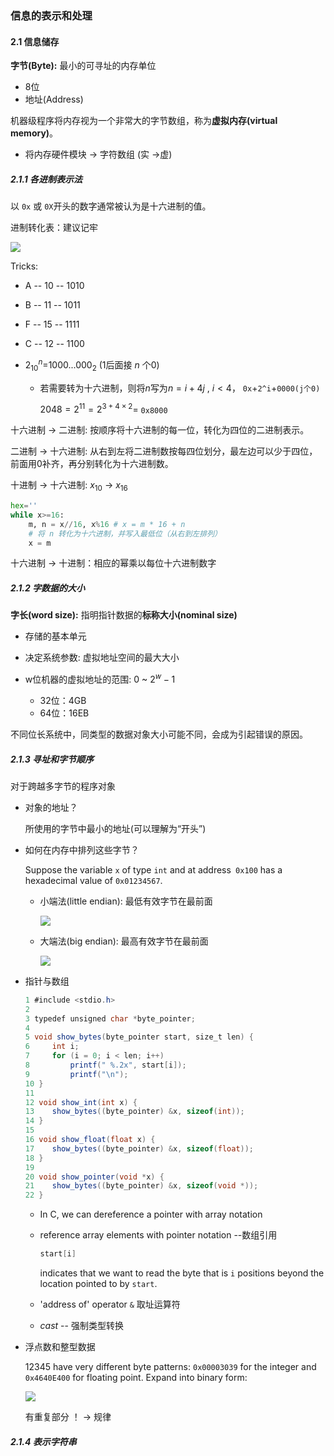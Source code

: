 ### 信息的表示和处理

#### 2.1 信息储存

**字节(Byte):** 最小的可寻址的内存单位

- 8位
- 地址(Address)

机器级程序将内存视为一个非常大的字节数组，称为**虚拟内存(virtual memory)**。

- 将内存硬件模块 -> 字符数组 (实 ->虚)

##### 2.1.1 各进制表示法

以 `0x` 或 `0X`开头的数字通常被认为是十六进制的值。

进制转化表：建议记牢

<img src="https://raw.githubusercontent.com/Mingy2018/Markdown-photoes/master/img/20201022110504.png"/>

Tricks:

- A -- 10 -- 1010

- B -- 11 -- 1011

- F  -- 15 -- 1111

- C -- 12 -- 1100

- $2^n_{10}$=$1000...000_2$ (1后面接 $n$ 个0)

  - 若需要转为十六进制，则将$n$写为$n=i+ 4j$ , $i<4$， `0x`+`2^i`+`0000(j个0)`

    $2048 = 2^{11} =2^{3+4\times2}=$ `0x8000`

十六进制 -> 二进制: 按顺序将十六进制的每一位，转化为四位的二进制表示。

二进制 -> 十六进制: 从右到左将二进制数按每四位划分，最左边可以少于四位，前面用0补齐，再分别转化为十六进制数。

十进制 -> 十六进制: $x_{10}$ -> $x_{16}$

```python
hex=''
while x>=16:
	m, n = x//16, x%16 # x = m * 16 + n
	# 将 n 转化为十六进制，并写入最低位（从右到左排列）
	x = m
```

十六进制 -> 十进制：相应的幂乘以每位十六进制数字

##### 2.1.2 字数据的大小

**字长(word size):** 指明指针数据的**标称大小(nominal size)**

- 存储的基本单元

- 决定系统参数: 虚拟地址空间的最大大小

- w位机器的虚拟地址的范围: $0$ ~ $2^w-1$
  - 32位：4GB
  - 64位：16EB

不同位长系统中，同类型的数据对象大小可能不同，会成为引起错误的原因。

##### 2.1.3 寻址和字节顺序

对于跨越多字节的程序对象

- 对象的地址？

  所使用的字节中最小的地址(可以理解为“开头”)

- 如何在内存中排列这些字节？

  Suppose the variable `x` of type `int` and at address` 0x100` has a hexadecimal value of `0x01234567`.

  - 小端法(little endian): 最低有效字节在最前面

    <img src="https://raw.githubusercontent.com/Mingy2018/Markdown-photoes/master/img/20201024013318.png"/>

  - 大端法(big endian): 最高有效字节在最前面

    <img src="https://raw.githubusercontent.com/Mingy2018/Markdown-photoes/master/img/20201024013301.png"/>

- 指针与数组

  ```c#
  1 #include <stdio.h>
  2
  3 typedef unsigned char *byte_pointer;
  4
  5 void show_bytes(byte_pointer start, size_t len) {
  6 	int i;
  7 	for (i = 0; i < len; i++)
  8 		printf(" %.2x", start[i]);
  9 		printf("\n");
  10 }
  11
  12 void show_int(int x) {
  13 	show_bytes((byte_pointer) &x, sizeof(int));
  14 }
  15
  16 void show_float(float x) {
  17 	show_bytes((byte_pointer) &x, sizeof(float));
  18 }
  19
  20 void show_pointer(void *x) {
  21 	show_bytes((byte_pointer) &x, sizeof(void *));
  22 }
  
  ```

  - In C, we can dereference a pointer with array notation

  - reference array elements with pointer notation --数组引用

    ```c
    start[i] 
    ```

    indicates that we want to read the byte that is ` i ` positions beyond the location pointed to by `start`.

  - 'address of' operator `&` 取址运算符
  - *cast* -- 强制类型转换

- 浮点数和整型数据

  $12345$ have very different byte patterns: `0x00003039` for the integer and `0x4640E400` for floating point. Expand into binary form:

  <img src="https://raw.githubusercontent.com/Mingy2018/Markdown-photoes/master/img/20201024133150.png"/>

  有重复部分 ！ -> 规律

##### 2.1.4 表示字符串











